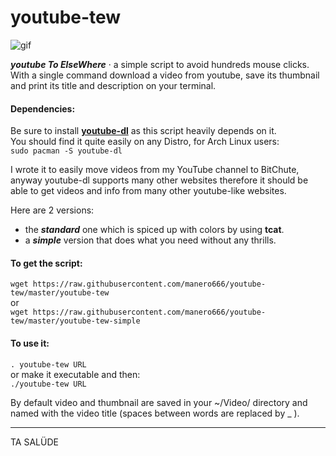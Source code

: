 # youtube-tew

![gif](youtube-tew.gif)

***youtube To ElseWhere*** · a simple script to avoid hundreds mouse clicks.  
With a single command download a video from youtube, save its thumbnail and print its title and description on your terminal.

#### Dependencies:
Be sure to install [**youtube-dl**](https://github.com/rg3/youtube-dl/) as this script heavily depends on it.  
You should find it quite easily on any Distro, for Arch Linux users:  
`sudo pacman -S youtube-dl`

I wrote it to easily move videos from my YouTube channel to BitChute, anyway youtube-dl supports many other websites therefore it should be able to get videos and info from many other youtube-like websites.

Here are 2 versions:
* the ***standard*** one which is spiced up with colors by using **tcat**.  
* a ***simple*** version that does what you need without any thrills.

#### To get the script:

`wget https://raw.githubusercontent.com/manero666/youtube-tew/master/youtube-tew`  
or  
`wget https://raw.githubusercontent.com/manero666/youtube-tew/master/youtube-tew-simple`

#### To use it:

`. youtube-tew URL`  
or make it executable and then:  
`./youtube-tew URL`

By default video and thumbnail are saved in your ~/Video/ directory and named with the video title (spaces between words are replaced by _ ).


---
TA SALÜDE
